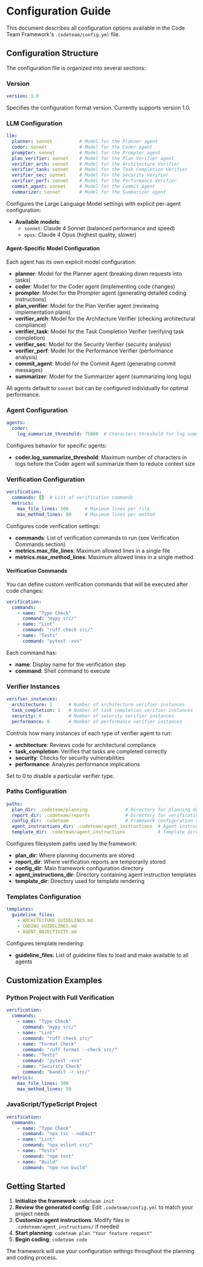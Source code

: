 # Configuration Guide

This document describes all configuration options available in the Code Team Framework's `.codeteam/config.yml` file.

## Configuration Structure

The configuration file is organized into several sections:

### Version

```yaml
version: 1.0
```

Specifies the configuration format version. Currently supports version 1.0.

### LLM Configuration

```yaml
llm:
  planner: sonnet          # Model for the Planner agent
  coder: sonnet            # Model for the Coder agent
  prompter: sonnet         # Model for the Prompter agent
  plan_verifier: sonnet    # Model for the Plan Verifier agent
  verifier_arch: sonnet    # Model for the Architecture Verifier
  verifier_task: sonnet    # Model for the Task Completion Verifier
  verifier_sec: sonnet     # Model for the Security Verifier
  verifier_perf: sonnet    # Model for the Performance Verifier
  commit_agent: sonnet     # Model for the Commit Agent
  summarizer: sonnet       # Model for the Summarizer agent
```

Configures the Large Language Model settings with explicit per-agent configuration:
- **Available models**:
  - `sonnet`: Claude 4 Sonnet (balanced performance and speed)
  - `opus`: Claude 4 Opus (highest quality, slower)

#### Agent-Specific Model Configuration

Each agent has its own explicit model configuration:

- **planner**: Model for the Planner agent (breaking down requests into tasks)
- **coder**: Model for the Coder agent (implementing code changes)
- **prompter**: Model for the Prompter agent (generating detailed coding instructions)
- **plan_verifier**: Model for the Plan Verifier agent (reviewing implementation plans)
- **verifier_arch**: Model for the Architecture Verifier (checking architectural compliance)
- **verifier_task**: Model for the Task Completion Verifier (verifying task completion)
- **verifier_sec**: Model for the Security Verifier (security analysis)
- **verifier_perf**: Model for the Performance Verifier (performance analysis)
- **commit_agent**: Model for the Commit Agent (generating commit messages)
- **summarizer**: Model for the Summarizer agent (summarizing long logs)

All agents default to `sonnet` but can be configured individually for optimal performance.

### Agent Configuration

```yaml
agents:
  coder:
    log_summarize_threshold: 75000  # Characters threshold for log summarization
```

Configures behavior for specific agents:
- **coder.log_summarize_threshold**: Maximum number of characters in logs before the Coder agent will summarize them to reduce context size

### Verification Configuration

```yaml
verification:
  commands: []  # List of verification commands
  metrics:
    max_file_lines: 500      # Maximum lines per file
    max_method_lines: 80     # Maximum lines per method
```

Configures code verification settings:
- **commands**: List of verification commands to run (see Verification Commands section)
- **metrics.max_file_lines**: Maximum allowed lines in a single file
- **metrics.max_method_lines**: Maximum allowed lines in a single method

#### Verification Commands

You can define custom verification commands that will be executed after code changes:

```yaml
verification:
  commands:
    - name: "Type Check"
      command: "mypy src/"
    - name: "Lint"
      command: "ruff check src/"
    - name: "Tests"
      command: "pytest -xvs"
```

Each command has:
- **name**: Display name for the verification step
- **command**: Shell command to execute

### Verifier Instances

```yaml
verifier_instances:
  architecture: 1      # Number of architecture verifier instances
  task_completion: 1   # Number of task completion verifier instances
  security: 0          # Number of security verifier instances
  performance: 0       # Number of performance verifier instances
```

Controls how many instances of each type of verifier agent to run:
- **architecture**: Reviews code for architectural compliance
- **task_completion**: Verifies that tasks are completed correctly
- **security**: Checks for security vulnerabilities
- **performance**: Analyzes performance implications

Set to 0 to disable a particular verifier type.

### Paths Configuration

```yaml
paths:
  plan_dir: .codeteam/planning              # Directory for planning documents
  report_dir: .codeteam/reports             # Directory for verification reports
  config_dir: .codeteam                     # Framework configuration directory
  agent_instructions_dir: .codeteam/agent_instructions  # Agent instruction templates
  template_dir: .codeteam/agent_instructions            # Template directory
```

Configures filesystem paths used by the framework:
- **plan_dir**: Where planning documents are stored
- **report_dir**: Where verification reports are temporarily stored
- **config_dir**: Main framework configuration directory
- **agent_instructions_dir**: Directory containing agent instruction templates
- **template_dir**: Directory used for template rendering

### Templates Configuration

```yaml
templates:
  guideline_files:
    - ARCHITECTURE_GUIDELINES.md
    - CODING_GUIDELINES.md
    - AGENT_OBJECTIVITY.md
```

Configures template rendering:
- **guideline_files**: List of guideline files to load and make available to all agents

## Customization Examples

### Python Project with Full Verification

```yaml
verification:
  commands:
    - name: "Type Check"
      command: "mypy src/"
    - name: "Lint"
      command: "ruff check src/"
    - name: "Format Check"
      command: "ruff format --check src/"
    - name: "Tests"
      command: "pytest -xvs"
    - name: "Security Check"
      command: "bandit -r src/"
  metrics:
    max_file_lines: 300
    max_method_lines: 50
```

### JavaScript/TypeScript Project

```yaml
verification:
  commands:
    - name: "Type Check"
      command: "npx tsc --noEmit"
    - name: "Lint"
      command: "npx eslint src/"
    - name: "Tests"
      command: "npm test"
    - name: "Build"
      command: "npm run build"
```

## Getting Started

1. **Initialize the framework**: `codeteam init`
2. **Review the generated config**: Edit `.codeteam/config.yml` to match your project needs
3. **Customize agent instructions**: Modify files in `.codeteam/agent_instructions/` if needed
4. **Start planning**: `codeteam plan "Your feature request"`
5. **Begin coding**: `codeteam code`

The framework will use your configuration settings throughout the planning and coding process.